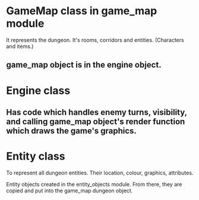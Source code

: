 # GameMap class in game_map module

It represents the dungeon. It's rooms, corridors and entities. (Characters and items.)

game_map object is in the engine object.
---------------------------------------------------------------------------------------------------------

# Engine class

Has code which handles enemy turns, visibility, and calling game_map object's render function which draws the game's graphics.
---------------------------------------------------------------------------------------------------------

# Entity class

To represent all dungeon entities. Their location, colour, graphics, attributes.

Entity objects created in the entity_objects module. From there, they are copied and put into the game_map dungeon object.

